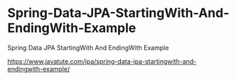 # Spring-Data-JPA-StartingWith-And-EndingWith-Example
Spring Data JPA StartingWith And EndingWith Example

https://www.javatute.com/jpa/spring-data-jpa-startingwith-and-endingwith-example/
